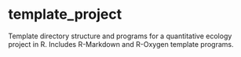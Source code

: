 # template_project
Template directory structure and programs for a quantitative ecology project in R. Includes R-Markdown and R-Oxygen template programs.
